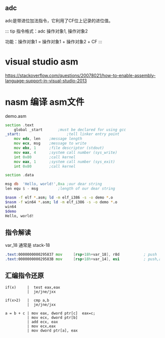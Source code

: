 
## adc
adc是带进位加法指令，它利用了CF位上记录的进位值。

::: tip
指令格式：adc 操作对象1, 操作对象2

功能：操作对象1 = 操作对象1 + 操作对象2 + CF
:::
# visual studio asm
https://stackoverflow.com/questions/20078021/how-to-enable-assembly-language-support-in-visual-studio-2013

# nasm 编译 asm文件

demo.asm

```asm
section	.text
	global _start       ;must be declared for using gcc
_start:                     ;tell linker entry point
	mov	edx, len    ;message length
	mov	ecx, msg    ;message to write
	mov	ebx, 1	    ;file descriptor (stdout)
	mov	eax, 4	    ;system call number (sys_write)
	int	0x80        ;call kernel
	mov	eax, 1	    ;system call number (sys_exit)
	int	0x80        ;call kernel

section	.data

msg	db	'Hello, world!',0xa	;our dear string
len	equ	$ - msg			;length of our dear string
```

```bash
$nasm -f elf *.asm; ld -m elf_i386 -s -o demo *.o
$nasm -f win64 *.asm; ld -m elf_i386 -s -o demo *.o
win64
$demo
Hello, world!
```


## 指令解读

var_18 通常是 stack-18
```asm
.text:0000000000295837 mov     [rsp+18h+var_18], r8d           ; push
.text:000000000029583B mov     [rsp+18h+var_14], esi           ; push,arg2
```


## 汇编指令还原

```
if(x)     |  test eax,eax 
          |  je/jne/jxx

if(x>2)   |  cmp a,b
          |  je/jne/jxx

a = b + c | mov eax, dword ptr[c]  eax=c;
          | mov ecx, dword ptr[b]
          | add ecx, eax
          | mov ecx,eax
          | mov dword ptr[a], eax
```

